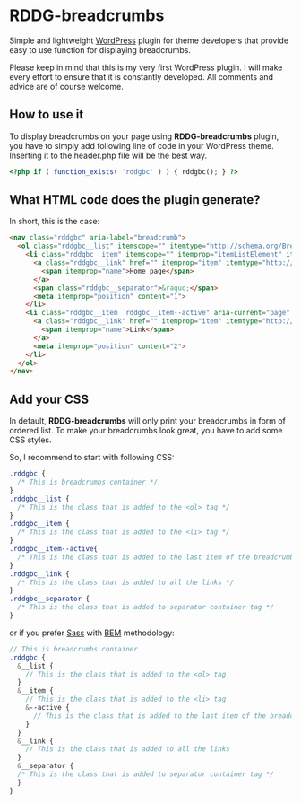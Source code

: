 # RDDG-breadcrumbs
Simple and lightweight [WordPress](https://wordpress.org/) plugin for theme developers that provide easy to use function for displaying breadcrumbs.

Please keep in mind that this is my very first WordPress plugin. I will make every effort to ensure that it is constantly developed. All comments and advice are of course welcome.

## How to use it
To display breadcrumbs on your page using **RDDG-breadcrumbs** plugin, you have to simply add following line of code in your WordPress theme. Inserting it to the header.php file will be the best way.
```php
<?php if ( function_exists( 'rddgbc' ) ) { rddgbc(); } ?>
```

## What HTML code does the plugin generate?
In short, this is the case:
```html
<nav class="rddgbc" aria-label="breadcrumb">
  <ol class="rddgbc__list" itemscope="" itemtype="http://schema.org/BreadcrumbList">
    <li class="rddgbc__item" itemscope="" itemprop="itemListElement" itemtype="http://schema.org/ListItem">
      <a class="rddgbc__link" href="" itemprop="item" itemtype="http://schema.org/Thing">
        <span itemprop="name">Home page</span>
      </a>
      <span class="rddgbc__separator">&raquo;</span>
      <meta itemprop="position" content="1">
    </li>
    <li class="rddgbc__item  rddgbc__item--active" aria-current="page" itemscope="" itemprop="itemListElement" itemtype="http://schema.org/ListItem">
      <a class="rddgbc__link" href="" itemprop="item" itemtype="http://schema.org/Thing">
        <span itemprop="name">Link</span>
      </a>
      <meta itemprop="position" content="2">
    </li>
  </ol>
</nav>
```

## Add your CSS
In default, **RDDG-breadcrumbs** will only print your breadcrumbs in form of ordered list. To make your breadcrumbs look great, you have to add some CSS styles.

So, I recommend to start with following CSS:
```css
.rddgbc {
  /* This is breadcrumbs container */
}
.rddgbc__list {
  /* This is the class that is added to the <ol> tag */
}
.rddgbc__item {
  /* This is the class that is added to the <li> tag */
}
.rddgbc__item--active{
  /* This is the class that is added to the last item of the breadcrumbs */
}
.rddgbc__link {
  /* This is the class that is added to all the links */
}
.rddgbc__separator {
  /* This is the class that is added to separator container tag */
}
```

or if you prefer [Sass](https://sass-lang.com/) with [BEM](http://getbem.com/) methodology:
```scss
// This is breadcrumbs container
.rddgbc {
  &__list {
    // This is the class that is added to the <ol> tag
  }
  &__item {
    // This is the class that is added to the <li> tag
    &--active {
      // This is the class that is added to the last item of the breadcrumbs
    }
  }
  &__link {
    // This is the class that is added to all the links
  }
  &__separator {
  /* This is the class that is added to separator container tag */
  }
}
```
